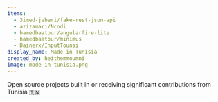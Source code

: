 ```yaml
---
items:
  - 3imed-jaberi/fake-rest-json-api
  - azizamari/Ncodi
  - hamedbaatour/angularfire-lite
  - hamedbaatour/minimus
  - Dainerx/InputTounsi
display_name: Made in Tunisia
created_by: heithemmoumni
image: made-in-tunisia.png
---
```

Open source projects built in or receiving significant contributions from Tunisia :tunisia: